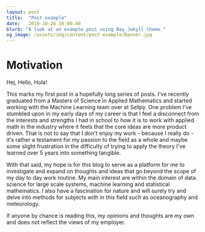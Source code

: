 ```yaml
---
layout: post
title:  "Post example"
date:   2019-10-26 10:00:40
blurb: "A look at an example post using Bay Jekyll theme."
og_image: /assets/img/content/post-example/Banner.jpg
---
```


# Motivation

Hej, Hello, Hola!

This marks my first post in a hopefully long series of posts. I've recently graduated from a Masters of Science in Applied Mathematics and started working with the Machine Learning team over at Sellpy. One problem I've stumbled upon in my early days of my career is that I feel a disconnect from the interests and strengths I had in school to how it is to work with applied math in the industry where it feels that the core ideas are more product driven. That is not to say that I don't enjoy my work - because I really do - it's rather a testament for my passion to the field as a whole and maybe some slight frustration in the difficulty of trying to apply the theory I've learned over 5 years into something tangible.  

With that said, my hope is for this blog to serve as a platform for me to investigate and expand on thoughts and ideas that go beyond the scope of my day to day work routine. My main interest are within the domain of data science for large scale systems, machine learning and statistical mathematics. I also have a fascination for nature and will surely try and delve into methods for subjects with
in this field such as oceanography and meteorology. 

If anyone by chance is reading this, my opinions and thoughts are my own and does not reflect the views of my employer.
